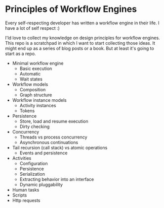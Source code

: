 # Principles of Workflow Engines

Every self-respecting developer has written a workflow engine in their life.  I have a lot of self respect :)

I'ld love to collect my knowledge on design principles for workflow engines.  This repo is a scratchpad in which I want to start collecting those ideas.  It might end up as a series of blog posts or a book.  But at least it's going to start as a repo.

* Minimal workflow engine
  * Basic execution
  * Automatic
  * Wait states
* Workflow models
  * Composition
  * Graph structure
* Workflow instance models
  * Activity instances
  * Tokens
* Persistence
  * Store, load and resume execution
  * Dirty checking
* Concurrency
  * Threads vs process concurrency
  * Asynchronous continuations
* Tail recursion (call stack) vs atomic operations
  * Events and persistence
* Activities
  * Configuration
  * Persistence
  * Serialization
  * Extracting behavior into an interface
  * Dynamic pluggability
* Human tasks
* Scripts
* Http requests
